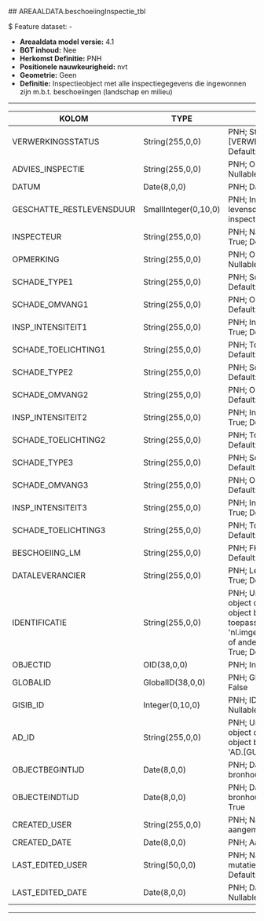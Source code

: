﻿﻿## AREAALDATA.beschoeiingInspectie_tbl

$ Feature dataset: -


* __Areaaldata model versie:__ 4.1
* __BGT inhoud:__ Nee
* __Herkomst Definitie:__ PNH
* __Positionele nauwkeurigheid:__ nvt
* __Geometrie:__ Geen
* __Definitie:__ Inspectieobject met alle inspectiegegevens die ingewonnen zijn m.b.t. beschoeiingen 
(landschap en milieu)


***

|KOLOM                               |TYPE                  |DEFINITIE|
|------                              |----                  |-----    |
|VERWERKINGSSTATUS                   |String(255,0,0)       |PNH; Status van de gegevens; keuzelijst [VERWERKINGSSTATUS]; Nullable: False; Default: Nieuw|
|ADVIES_INSPECTIE                    |String(255,0,0)       |PNH; Onderhoudsadvies n.a.v. inspectie; Nullable: True; Default: None|
|DATUM                               |Date(8,0,0)           |PNH; Datum van inspectie; Nullable: True|
|GESCHATTE_RESTLEVENSDUUR            |SmallInteger(0,10,0)  |PNH; Inschatting van resterende levensduur op het moment van de inspectie; Nullable: True|
|INSPECTEUR                          |String(255,0,0)       |PNH; Naam van inspecteur; Nullable: True; Default: None|
|OPMERKING                           |String(255,0,0)       |PNH; Opmerking m.b.t. onderhoud; Nullable: True; Default: None|
|SCHADE_TYPE1                        |String(255,0,0)       |PNH; Schadebeeld; Nullable: True; Default: None|
|SCHADE_OMVANG1                      |String(255,0,0)       |PNH; Omvang schade; Nullable: True; Default: None|
|INSP_INTENSITEIT1                   |String(255,0,0)       |PNH; Intensiteit van de inspectie; Nullable: True; Default: None|
|SCHADE_TOELICHTING1                 |String(255,0,0)       |PNH; Toelichting schade; Nullable: True; Default: None|
|SCHADE_TYPE2                        |String(255,0,0)       |PNH; Schadebeeld; Nullable: True; Default: None|
|SCHADE_OMVANG2                      |String(255,0,0)       |PNH; Omvang schade; Nullable: True; Default: None|
|INSP_INTENSITEIT2                   |String(255,0,0)       |PNH; Intensiteit van de inspectie; Nullable: True; Default: None|
|SCHADE_TOELICHTING2                 |String(255,0,0)       |PNH; Toelichting schade; Nullable: True; Default: None|
|SCHADE_TYPE3                        |String(255,0,0)       |PNH; Schadebeeld; Nullable: True; Default: None|
|SCHADE_OMVANG3                      |String(255,0,0)       |PNH; Omvang schade; Nullable: True; Default: None|
|INSP_INTENSITEIT3                   |String(255,0,0)       |PNH; Intensiteit van de inspectie; Nullable: True; Default: None|
|SCHADE_TOELICHTING3                 |String(255,0,0)       |PNH; Toelichting schade; Nullable: True; Default: None|
|BESCHOEIING_LM                      |String(255,0,0)       |PNH; FK naar scheiding_l; Nullable: True; Default: None|
|DATALEVERANCIER                     |String(255,0,0)       |PNH; Leverancier van de data; Nullable: True; Default: None|
|IDENTIFICATIE                       |String(255,0,0)       |PNH; Uniek identificatienummer voor het object dat onveranderlijk is zolang het object bestaat: bevat indien van toepassing BGT/IMKL ID in format 'nl.imgeo/imkl.bronhouderscode.LokaalID' of anders: '00000'.LokaalID; Nullable: True; Default: None|
|OBJECTID                            |OID(38,0,0)           |PNH; Interne ID ArcGIS; Nullable: False|
|GLOBALID                            |GlobalID(38,0,0)      |PNH; Global Unique Identifier; Nullable: False|
|GISIB_ID                            |Integer(0,10,0)       |PNH; ID beheer openbare ruimte (GISIB); Nullable: True|
|AD_ID                               |String(255,0,0)       |PNH; Uniek identificatienummer voor het object dat onveranderlijk is zolang het object bestaat in Areaaldata: in format 'AD.[GUID]'; Nullable: False; Default: None|
|OBJECTBEGINTIJD                     |Date(8,0,0)           |PNH; Datum waarop het object bij de bronhouder is ontstaan; Nullable: True|
|OBJECTEINDTIJD                      |Date(8,0,0)           |PNH; Datum waarop het object bij de bronhouder niet meer geldig is; Nullable: True|
|CREATED_USER                        |String(255,0,0)       |PNH; Naam van gebruiker die de rij heeft aangemaakt; Nullable: True; Default: None|
|CREATED_DATE                        |Date(8,0,0)           |PNH; Aanmaakdatum; Nullable: True|
|LAST_EDITED_USER                    |String(50,0,0)        |PNH; Naam van gebruiker die de laatste mutatie heeft doorgevoerd; Nullable: True; Default: None|
|LAST_EDITED_DATE                    |Date(8,0,0)           |PNH; Datum van de laatste mutatie; Nullable: True|


***

